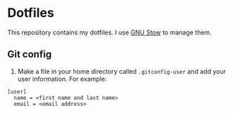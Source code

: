 # Dotfiles

This repository contains my dotfiles. I use [GNU Stow](https://www.gnu.org/software/stow/) to manage them.

## Git config
1. Make a file in your home directory called `.gitconfig-user` and add your user information. For example:
```
[user]
  name = <first name and last name>
  email = <email address>
```
